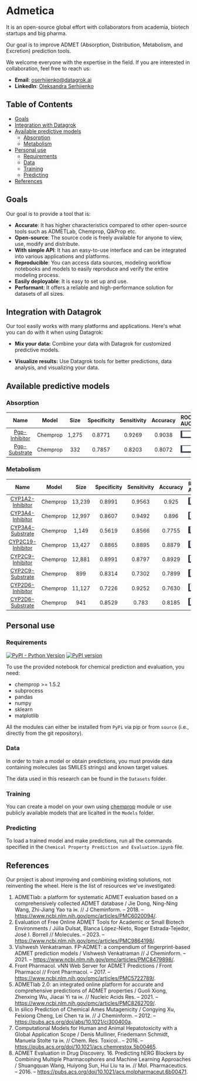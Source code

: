 # Admetica

It is an open-source global effort with collaborators from academia, biotech startups and big pharma.

Our goal is to improve ADMET (Absorption, Distribution, Metabolism, and Excretion) prediction tools.

We welcome everyone with the expertise in the field. If you are interested in collaboration, feel free to reach us:

- **Email**: [oserhiienko@datagrok.ai](mailto:oserhiienko@datagrok.ai)
- **LinkedIn**: [Oleksandra Serhiienko](https://www.linkedin.com/in/oleksandra-serhiienko-674ab6239)

## Table of Contents

- [Goals](#goals)
- [Integration with Datagrok](#integration-with-datagrok)
- [Available predictive models](#available-predictive-models)
  - [Absorption](#absorption)
  - [Metabolism](#metabolism)
- [Personal use](#personal-use)
  - [Requirements](#requirements)
  - [Data](#data)
  - [Training](#training)
  - [Predicting](#predicting)
- [References](#references)

## Goals

Our goal is to provide a tool that is:

- **Accurate**: It has higher characteristics compared to other open-source tools such as ADMETLab, Chemprop, QikProp etc.
- **Open-source**: The source code is freely available for anyone to view, use, modify and distribute.
- **With simple API**: It has an easy-to-use interface and can be integrated into various applications and platforms.
- **Reproducible**: You can access data sources, modeling workflow notebooks and models to easily reproduce and verify the entire modeling process.
- **Easily deployable**: It is easy to set up and use.
- **Performant**: It offers a reliable and high-performance solution for datasets of all sizes.

## Integration with Datagrok

Our tool easily works with many platforms and applications. Here's what you can do with it when using Datagrok:

- **Mix your data:** Combine your data with Datagrok for customized predictive models.

- **Visualize results:** Use Datagrok tools for better predictions, data analysis, and visualizing your data.

## Available predictive models

### Absorption

Name | Model | Size | Specificity | Sensitivity | Accuracy | ROC AUC |
| :---: | :---: | :---: | :---: | :---: | :---: | :---: |
| [Pgp-Inhibitor](./Descriptions/Absorption.md#pgp-inhibitor) | Chemprop | 1,275 | 0.8771 | 0.9269 |  0.9038 | ![pgp_inhibitor_roc](./Roc_Auc/Pgp-Inhibitor.PNG) |
| [Pgp-Substrate](./Descriptions/Absorption.md#pgp-substrate) | Chemprop | 332 | 0.7857 | 0.8203 |  0.8072 | ![pgp_substrate_roc](./Roc_Auc/Pgp-Substrate.PNG) |

### Metabolism

Name | Model | Size | Specificity | Sensitivity | Accuracy | ROC AUC
| :---: | :---: | :---: | :---: | :---: | :---: | :---: |
| [CYP1A2-Inhibitor](./Descriptions/Metabolism.md#cyp1a2-inhibitor) | Chemprop | 13,239 | 0.8991 | 0.9563 |  0.925 | ![cyp1a2_inhibitor_roc](./Roc_Auc/CYP1A2-Inhibitor.PNG) |
| [CYP3A4-Inhibitor](./Descriptions/Metabolism.md#cyp3a4-inhibitor) | Chemprop | 12,997 | 0.8607 | 0.9492 |  0.896 | ![cyp3a4_inhibitor_roc](./Roc_Auc/CYP3A4-Inhibitor.PNG) |
| [CYP3A4-Substrate](./Descriptions/Metabolism.md#cyp3a4-substrate) | Chemprop | 1,149 | 0.5619 | 0.8566 |  0.7755 | ![cyp3a4_substrate_roc](./Roc_Auc/CYP3A4-Substrate.PNG) |
| [CYP2C19-Inhibitor](./Descriptions/Metabolism.md#cyp2c19-inhibitor) | Chemprop | 13,427 | 0.8865 | 0.8895 |  0.8879 | ![cyp2c19_inhibitor_roc](./Roc_Auc/CYP2C19-Inhibitor.PNG) |
| [CYP2C9-Inhibitor](./Descriptions/Metabolism.md#cyp2c9-inhibitor) | Chemprop | 12,881 | 0.8991 | 0.8797 |  0.8929 | ![cyp2c9_inhibitor_roc](./Roc_Auc/CYP2C9-Inhibitor.PNG) |
| [CYP2C9-Substrate](./Descriptions/Metabolism.md#cyp2c9-substrate) | Chemprop | 899 | 0.8314 | 0.7302 |  0.7899 | ![cyp2c9_substrate_roc](./Roc_Auc/CYP2C9-Substrate.PNG) |
| [CYP2D6-Inhibitor](./Descriptions/Metabolism.md#cyp2d6-inhibitor) | Chemprop | 11,127 | 0.7226 | 0.9252 |  0.7630 | ![cyp2d6_inhibitor_roc](./Roc_Auc/CYP2D6-Inhibitor.PNG) |
| [CYP2D6-Substrate](./Descriptions/Metabolism.md#cyp2d6-substrate) | Chemprop | 941 | 0.8529 | 0.783 |  0.8185 | ![cyp2d6_substrate_roc](./Roc_Auc/CYP2D6-Substrate.PNG) |

## Personal use

### Requirements

[![PyPI - Python Version](https://img.shields.io/pypi/pyversions/chemprop)](https://badge.fury.io/py/chemprop)
[![PyPI version](https://badge.fury.io/py/chemprop.svg)](https://badge.fury.io/py/chemprop)

To use the provided notebook for chemical prediction and evaluation, you need:

- chemprop >= 1.5.2
- subprocess
- pandas
- numpy
- sklearn
- matplotlib

All the modules can either be installed from `PyPi` via pip or from `source` (i.e., directly from the git repository).

### Data

In order to train a model or obtain predictions, you must provide data containing molecules (as SMILES strings) and known target values.

The data used in this research can be found in the `Datasets` folder.

### Training

You can create a model on your own using [chemprop](https://github.com/chemprop/chemprop/blob/master/README.md#training) module or use publicly available models that are licalted in the `Models` folder.

### Predicting

To load a trained model and make predictions, run all the commands specified in the `Chemical Property Prediction and Evaluation.ipynb` file.

## References

Our project is about improving and combining existing solutions, not reinventing the wheel. Here is the list of resources we've investigated:

1. ADMETlab: a platform for systematic ADMET evaluation based on a comprehensively collected ADMET database / Jie Dong, Ning-Ning Wang, Zhi-Jiang Yao та ін. // J Cheminform. – 2018. – <https://www.ncbi.nlm.nih.gov/pmc/articles/PMC6020094/>.
2. Evaluation of Free Online ADMET Tools for Academic or Small Biotech Environments / Júlia Dulsat, Blanca López-Nieto, Roger Estrada-Tejedor, José I. Borrell // Molecules. – 2023. – <https://www.ncbi.nlm.nih.gov/pmc/articles/PMC9864198/>.
3. Vishwesh Venkatraman. FP-ADMET: a compendium of fingerprint-based ADMET prediction models / Vishwesh Venkatraman // J Cheminform. – 2021. – <https://www.ncbi.nlm.nih.gov/pmc/articles/PMC8479898/>.
4. Front Pharmacol. vNN Web Server for ADMET Predictions / Front Pharmacol // Front Pharmacol. – 2017. – <https://www.ncbi.nlm.nih.gov/pmc/articles/PMC5722789/>.
5. ADMETlab 2.0: an integrated online platform for accurate and comprehensive predictions of ADMET properties / Guoli Xiong, Zhenxing Wu, Jiacai Yi та ін. // Nucleic Acids Res. – 2021. – <https://www.ncbi.nlm.nih.gov/pmc/articles/PMC8262709/>.
6. In silico Prediction of Chemical Ames Mutagenicity / Congying Xu, Feixiong Cheng, Lei Chen та ін. // J Cheminform. – 2012. – <https://pubs.acs.org/doi/abs/10.1021/ci300400a>.
7. Computational Models for Human and Animal Hepatotoxicity with a Global Application Scope / Denis Mulliner, Friedemann Schmidt, Manuela Stolte та ін. // Chem. Res. Toxicol.. – 2016. – <https://pubs.acs.org/doi/10.1021/acs.chemrestox.5b00465>.
8. ADMET Evaluation in Drug Discovery. 16. Predicting hERG Blockers by Combining Multiple Pharmacophores and Machine Learning Approaches / Shuangquan Wang, Huiyong Sun, Hui Liu та ін. // Mol. Pharmaceutics. – 2016. – <https://pubs.acs.org/doi/10.1021/acs.molpharmaceut.6b00471>.
